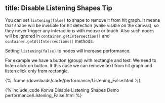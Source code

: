 ## title: Disable Listening Shapes Tip

You can set `listening(false)` to shape to remove it from hit graph. It means that shape will be invisible for hit detection (while visible on the canvas), so they never trigger any interactions with mouse or touch. Also such nodes will be ignored in `container.getIntersection()` and `container.getAllIntersections()` methods.

Setting `listening(false)` to nodes will increase performance.

For example we have a button (group) with rectangle and text. We need to listen click on button.
It this case we can remove text from hit graph and listen click only from rectangle.

{% iframe /downloads/code/performance/Listening_False.html %}

{% include_code Konva Disable Listening Shapes Demo performance/Listening_False.html %}
